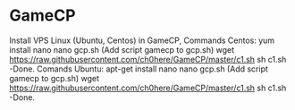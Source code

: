 # GameCP
 Install VPS Linux (Ubuntu, Centos) in GameCP,
   Commands Centos:
                   yum install nano
                   nano gcp.sh  (Add script gamecp to gcp.sh)
                   wget https://raw.githubusercontent.com/ch0here/GameCP/master/c1.sh
                   sh c1.sh
                   -Done.
   Comands Ubuntu:
                  apt-get install nano
                  nano gcp.sh  (Add script gamecp to gcp.sh)
                  wget https://raw.githubusercontent.com/ch0here/GameCP/master/c1.sh
                  sh c1.sh
                  -Done.
                   
                  
